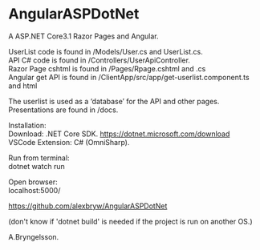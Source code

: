 # AngularASPDotNet

A ASP.NET Core3.1 Razor Pages and Angular.  

UserList code is found in /Models/User.cs and UserList.cs.  
API C# code is found in /Controllers/UserApiController.  
Razor Page cshtml is found in /Pages/Rpage.cshtml and .cs  
Angular get API is found in /ClientApp/src/app/get-userlist.component.ts and html  

The userlist is used as a ‘database’ for the API and other pages.  
Presentations are found in /docs.  


Installation:  
    Download: .NET Core SDK. https://dotnet.microsoft.com/download  
    VSCode Extension: C# (OmniSharp).  
    
Run from terminal:  
    dotnet watch run  

Open browser:  
    localhost:5000/  

https://github.com/alexbryw/AngularASPDotNet  

(don't know if 'dotnet build' is needed if the project is run on another OS.)  

A.Bryngelsson.  

